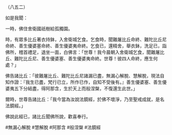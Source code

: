 （八五二）

如是我聞：

一時，佛住舍衛國祇樹給孤獨園。

時，有眾多比丘著衣持鉢，入舍衛城乞食。乞食時，聞難屠比丘命終、難陀比丘尼命終、善生優婆塞命終、善生優婆夷命終。乞食已，還精舍，舉衣鉢，洗足已，詣佛所，稽首禮足，退坐一面，白佛言：「世尊！我今晨朝入舍衛城乞食，聞難屠比丘、難陀比丘尼、善生優婆塞、善生優婆夷命終。世尊！彼四人命終，應生何處？」

佛告諸比丘：「彼難屠比丘、難陀比丘尼諸漏已盡，無漏心解脫、慧解脫，現法自知作證：『我生已盡，梵行已立，所作已作，自知不受後有。』善生優婆塞、善生優婆夷五下分結盡，得阿那含，生於天上而般涅槃，不復還生此世。」

爾時，世尊告諸比丘：「我今當為汝說法鏡經，於佛不壞淨，乃至聖戒成就，是名法鏡經。」

佛說此經已，諸比丘聞佛所說，歡喜奉行。








#無漏心解脫
#慧解脫
#阿那含
#般涅槃
#法鏡經
